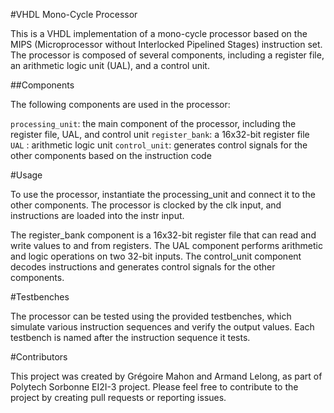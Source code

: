 #VHDL Mono-Cycle Processor

This is a VHDL implementation of a mono-cycle processor based on the MIPS (Microprocessor without Interlocked Pipelined Stages) instruction set. The processor is composed of several components, including a register file, an arithmetic logic unit (UAL), and a control unit.

##Components

The following components are used in the processor:

`processing_unit`: the main component of the processor, including the register file, UAL, and control unit
`register_bank`: a 16x32-bit register file
`UAL` : arithmetic logic unit
`control_unit`: generates control signals for the other components based on the instruction code

#Usage

To use the processor, instantiate the processing_unit and connect it to the other components. The processor is clocked by the clk input, and instructions are loaded into the instr input.

The register_bank component is a 16x32-bit register file that can read and write values to and from registers. The UAL component performs arithmetic and logic operations on two 32-bit inputs. The control_unit component decodes instructions and generates control signals for the other components.

#Testbenches

The processor can be tested using the provided testbenches, which simulate various instruction sequences and verify the output values. Each testbench is named after the instruction sequence it tests.

#Contributors

This project was created by Grégoire Mahon and Armand Lelong, as part of Polytech Sorbonne EI2I-3 project. Please feel free to contribute to the project by creating pull requests or reporting issues.
